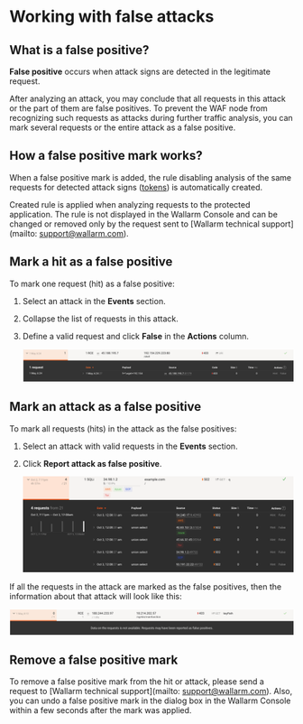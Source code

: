 [link-analyzing-attacks]:       analyze-attack.md

[img-false-attack]:             ../../images/user-guides/events/false-attack.png
[img-removed-attack-info]:      ../../images/user-guides/events/removed-attack-info.png


# Working with false attacks

## What is a false positive?

**False positive** occurs when attack signs are detected in the legitimate request.

After analyzing an attack, you may conclude that all requests in this attack or the part of them are false positives. To prevent the WAF node from recognizing such requests as attacks during further traffic analysis, you can mark several requests or the entire attack as a false positive.

## How a false positive mark works?

When a false positive mark is added, the rule disabling analysis of the same requests for detected attack signs ([tokens](../../about-wallarm-waf/protecting-against-attacks.md#library-libproton)) is automatically created.

Created rule is applied when analyzing requests to the protected application. The rule is not displayed in the Wallarm Console and can be changed or removed only by the request sent to [Wallarm technical support](mailto: support@wallarm.com).

## Mark a hit as a false positive

To mark one request (hit) as a false positive:

1. Select an attack in the **Events** section.
2. Collapse the list of requests in this attack.
3. Define a valid request and click **False** in the **Actions** column.

    ![!False hit][img-false-attack]

## Mark an attack as a false positive

To mark all requests (hits) in the attack as the false positives:

1. Select an attack with valid requests in the **Events** section.
2. Click **Report attack as false positive**.

    ![!False attack](../../images/user-guides/events/analyze-attack.png)

If all the requests in the attack are marked as the false positives, then the information about that attack will look like this:

![!The whole attack is marked as false one][img-removed-attack-info]

## Remove a false positive mark

To remove a false positive mark from the hit or attack, please send a request to [Wallarm technical support](mailto: support@wallarm.com). Also, you can undo a false positive mark in the dialog box in the Wallarm Console within a few seconds after the mark was applied.
